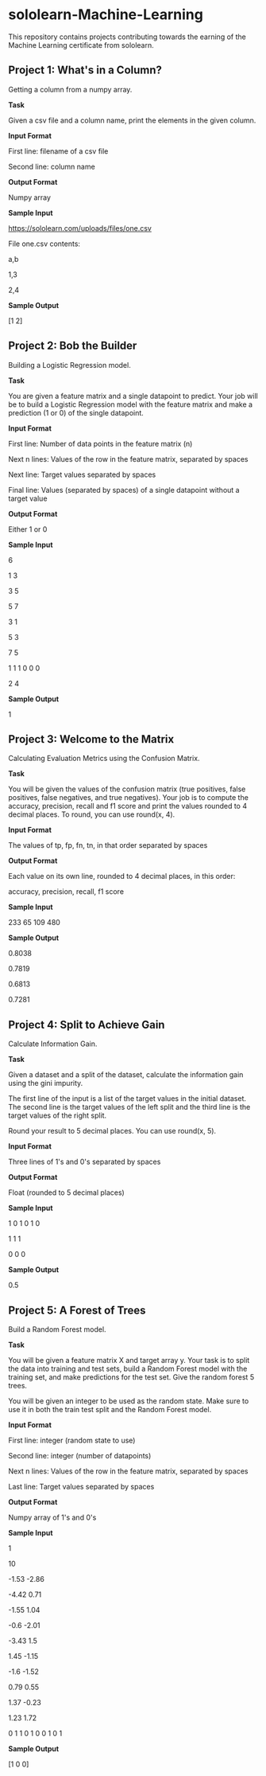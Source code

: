 # sololearn-Machine-Learning
This repository contains projects contributing towards the earning of the Machine Learning certificate from sololearn.

## Project 1: What's in a Column?

Getting a column from a numpy array.

**Task**

Given a csv file and a column name, print the elements in the given column.

**Input Format**

First line: filename of a csv file

Second line: column name

**Output Format**

Numpy array

**Sample Input**

https://sololearn.com/uploads/files/one.csv

File one.csv contents:

a,b

1,3

2,4

**Sample Output**

[1 2]

## Project 2: Bob the Builder

Building a Logistic Regression model.

**Task**

You are given a feature matrix and a single datapoint to predict. Your job will be to build a Logistic Regression model with the feature matrix and make a prediction (1 or 0) of the single datapoint.

**Input Format**

First line: Number of data points in the feature matrix (n)

Next n lines: Values of the row in the feature matrix, separated by spaces

Next line: Target values separated by spaces

Final line: Values (separated by spaces) of a single datapoint without a target value

**Output Format**

Either 1 or 0

**Sample Input**

6

1 3

3 5

5 7

3 1

5 3

7 5

1 1 1 0 0 0

2 4

**Sample Output**

1

 ## Project 3: Welcome to the Matrix

Calculating Evaluation Metrics using the Confusion Matrix.

**Task**

You will be given the values of the confusion matrix (true positives, false positives, false negatives, and true negatives). Your job is to compute the accuracy, precision, recall and f1 score and print the values rounded to 4 decimal places. To round, you can use round(x, 4).

**Input Format**

The values of tp, fp, fn, tn, in that order separated by spaces

**Output Format**

Each value on its own line, rounded to 4 decimal places, in this order:

accuracy, precision, recall, f1 score

**Sample Input**

233 65 109 480

**Sample Output**

0.8038

0.7819

0.6813

0.7281

## Project 4: Split to Achieve Gain

Calculate Information Gain.

**Task**

Given a dataset and a split of the dataset, calculate the information gain using the gini impurity.

The first line of the input is a list of the target values in the initial dataset. The second line is the target values of the left split and the third line is 
the target values of the right split.

Round your result to 5 decimal places. You can use round(x, 5).

**Input Format**

Three lines of 1's and 0's separated by spaces

**Output Format**

Float (rounded to 5 decimal places)

**Sample Input**

1 0 1 0 1 0

1 1 1

0 0 0

**Sample Output**

0.5

## Project 5: A Forest of Trees

Build a Random Forest model.

**Task**

You will be given a feature matrix X and target array y. Your task is to split the data into training and test sets, build a Random Forest model with the training set, and make predictions for the test set. Give the random forest 5 trees.

You will be given an integer to be used as the random state. Make sure to use it in both the train test split and the Random Forest model.

**Input Format**

First line: integer (random state to use)

Second line: integer (number of datapoints)

Next n lines: Values of the row in the feature matrix, separated by spaces

Last line: Target values separated by spaces

**Output Format**

Numpy array of 1's and 0's

**Sample Input**

1

10

-1.53 -2.86

-4.42 0.71

-1.55 1.04

-0.6 -2.01

-3.43 1.5

1.45 -1.15

-1.6 -1.52

0.79 0.55

1.37 -0.23

1.23 1.72

0 1 1 0 1 0 0 1 0 1

**Sample Output**

[1 0 0]
